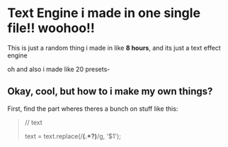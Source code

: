 # Text Engine i made in one single file!! woohoo!!

This is just a random thing i made in like **8 hours**, and its just a text effect engine  

oh and also i made like 20 presets-

## Okay, cool, but how to i make my own things?
First, find the part wheres theres a bunch on stuff like this:

> // text
> 
>    text = text.replace(/**(.*?)**/g, '<span class="something">$1</span>');
